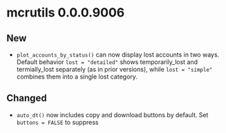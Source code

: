 # mcrutils 0.0.0.9006

## New

-   `plot_accounts_by_status()` can now display lost accounts in two
    ways. Default behavior `lost = "detailed"` shows temporarily_lost
    and termially_lost separately (as in prior versions), while
    `lost = "simple"` combines them into a single lost category.

## Changed

-   `auto_dt()` now includes copy and download buttons by default. Set
    `buttons = FALSE` to suppress
